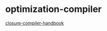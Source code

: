 # optimization-compiler

[closure-compiler-handbook](https://github.com/roman01la/closure-compiler-handbook)
